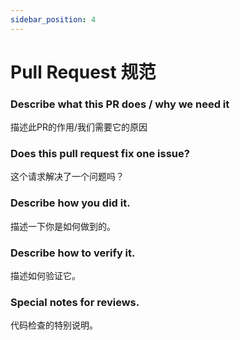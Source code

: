 ```yaml
---
sidebar_position: 4
---
```


# Pull Request 规范

### Describe what this PR does / why we need it  

描述此PR的作用/我们需要它的原因



### Does this pull request fix one issue?

这个请求解决了一个问题吗？



### Describe how you did it.

描述一下你是如何做到的。



### Describe how to verify it.

描述如何验证它。



### Special notes for reviews.

代码检查的特别说明。